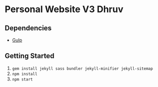 # Personal Website V3 Dhruv

## Dependencies

- [Gulp](https://gulpjs.com/)

## Getting Started

1.  `gem install jekyll sass bundler jekyll-minifier jekyll-sitemap`
1.  `npm install`
1.  `npm start`

